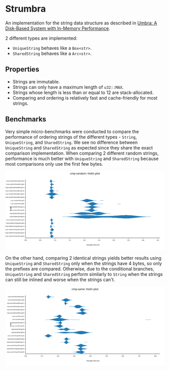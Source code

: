 # Strumbra

An implementation for the string data structure as described in [Umbra: A Disk-Based System with In-Memory Performance](https://www.cidrdb.org/cidr2020/papers/p29-neumann-cidr20.pdf).

2 different types are implemented:
+ `UniqueString` behaves like a `Box<str>`.
+ `SharedString` behaves like a `Arc<str>`.

## Properties

+ Strings are immutable.
+ Strings can only have a maximum length of `u32::MAX`.
+ Strings whose length is less than or equal to 12 are stack-allocated.
+ Comparing and ordering is relatively fast and cache-friendly for most strings.

## Benchmarks

Very simple micro-benchmarks were conducted to compare the performance of ordering strings of the different types - `String`, `UniqueString`, and `SharedString`. We see no difference between `UniqueString` and `SharedString` as expected since they share the exact comparison implementation. When comparing 2 different random strings, performance is much better with `UniqueString` and `SharedString` because most comparisons only use the first few bytes.

![Comparing random strings](./docs/violin-random.svg)

On the other hand, comparing 2 identical strings yields better results using `UniqueString` and `SharedString` only when the strings have 4 bytes, so only the prefixes are compared. Otherwise, due to the conditional branches, `UniqueString` and `SharedString` perform similarly to `String` when the strings can still be inlined and worse when the strings can't.

![Comparing identical strings](./docs/violin-same.svg)
